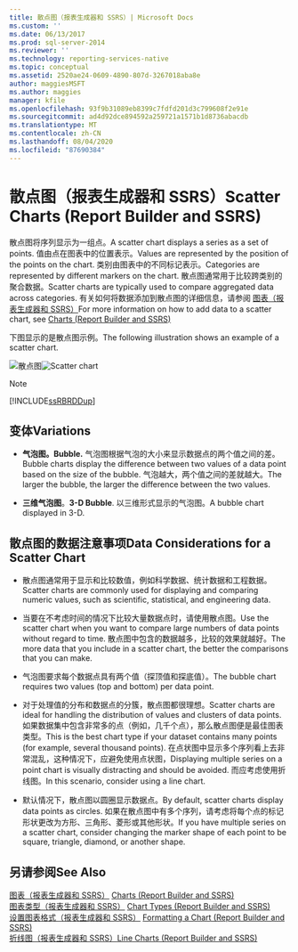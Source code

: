 ```yaml
---
title: 散点图（报表生成器和 SSRS）| Microsoft Docs
ms.custom: ''
ms.date: 06/13/2017
ms.prod: sql-server-2014
ms.reviewer: ''
ms.technology: reporting-services-native
ms.topic: conceptual
ms.assetid: 2520ae24-0609-4890-807d-3267018aba8e
author: maggiesMSFT
ms.author: maggies
manager: kfile
ms.openlocfilehash: 93f9b31089eb8399c7fdfd201d3c799608f2e91e
ms.sourcegitcommit: ad4d92dce894592a259721a1571b1d8736abacdb
ms.translationtype: MT
ms.contentlocale: zh-CN
ms.lasthandoff: 08/04/2020
ms.locfileid: "87690384"
---
```

# <a name="scatter-charts-report-builder-and-ssrs"></a><span data-ttu-id="12f47-102">散点图（报表生成器和 SSRS）</span><span class="sxs-lookup"><span data-stu-id="12f47-102">Scatter Charts (Report Builder and SSRS)</span></span>
  <span data-ttu-id="12f47-103">散点图将序列显示为一组点。</span><span class="sxs-lookup"><span data-stu-id="12f47-103">A scatter chart displays a series as a set of points.</span></span> <span data-ttu-id="12f47-104">值由点在图表中的位置表示。</span><span class="sxs-lookup"><span data-stu-id="12f47-104">Values are represented by the position of the points on the chart.</span></span> <span data-ttu-id="12f47-105">类别由图表中的不同标记表示。</span><span class="sxs-lookup"><span data-stu-id="12f47-105">Categories are represented by different markers on the chart.</span></span> <span data-ttu-id="12f47-106">散点图通常用于比较跨类别的聚合数据。</span><span class="sxs-lookup"><span data-stu-id="12f47-106">Scatter charts are typically used to compare aggregated data across categories.</span></span> <span data-ttu-id="12f47-107">有关如何将数据添加到散点图的详细信息，请参阅 [图表（报表生成器和 SSRS）](charts-report-builder-and-ssrs.md)</span><span class="sxs-lookup"><span data-stu-id="12f47-107">For more information on how to add data to a scatter chart, see [Charts &#40;Report Builder and SSRS&#41;](charts-report-builder-and-ssrs.md)</span></span>  
  
 <span data-ttu-id="12f47-108">下图显示的是散点图示例。</span><span class="sxs-lookup"><span data-stu-id="12f47-108">The following illustration shows an example of a scatter chart.</span></span>  
  
 <span data-ttu-id="12f47-109">![散点图](../media/rs-scatterchart.gif "散点图")</span><span class="sxs-lookup"><span data-stu-id="12f47-109">![Scatter chart](../media/rs-scatterchart.gif "Scatter chart")</span></span>  
  
> [!NOTE]  
>  [!INCLUDE[ssRBRDDup](../../includes/ssrbrddup-md.md)]  
  
## <a name="variations"></a><span data-ttu-id="12f47-110">变体</span><span class="sxs-lookup"><span data-stu-id="12f47-110">Variations</span></span>  
  
-   <span data-ttu-id="12f47-111">**气泡图。**</span><span class="sxs-lookup"><span data-stu-id="12f47-111">**Bubble.**</span></span> <span data-ttu-id="12f47-112">气泡图根据气泡的大小来显示数据点的两个值之间的差。</span><span class="sxs-lookup"><span data-stu-id="12f47-112">Bubble charts display the difference between two values of a data point based on the size of the bubble.</span></span> <span data-ttu-id="12f47-113">气泡越大，两个值之间的差就越大。</span><span class="sxs-lookup"><span data-stu-id="12f47-113">The larger the bubble, the larger the difference between the two values.</span></span>  
  
-   <span data-ttu-id="12f47-114">**三维气泡图**。</span><span class="sxs-lookup"><span data-stu-id="12f47-114">**3-D Bubble**.</span></span> <span data-ttu-id="12f47-115">以三维形式显示的气泡图。</span><span class="sxs-lookup"><span data-stu-id="12f47-115">A bubble chart displayed in 3-D.</span></span>  
  
## <a name="data-considerations-for-a-scatter-chart"></a><span data-ttu-id="12f47-116">散点图的数据注意事项</span><span class="sxs-lookup"><span data-stu-id="12f47-116">Data Considerations for a Scatter Chart</span></span>  
  
-   <span data-ttu-id="12f47-117">散点图通常用于显示和比较数值，例如科学数据、统计数据和工程数据。</span><span class="sxs-lookup"><span data-stu-id="12f47-117">Scatter charts are commonly used for displaying and comparing numeric values, such as scientific, statistical, and engineering data.</span></span>  
  
-   <span data-ttu-id="12f47-118">当要在不考虑时间的情况下比较大量数据点时，请使用散点图。</span><span class="sxs-lookup"><span data-stu-id="12f47-118">Use the scatter chart when you want to compare large numbers of data points without regard to time.</span></span> <span data-ttu-id="12f47-119">散点图中包含的数据越多，比较的效果就越好。</span><span class="sxs-lookup"><span data-stu-id="12f47-119">The more data that you include in a scatter chart, the better the comparisons that you can make.</span></span>  
  
-   <span data-ttu-id="12f47-120">气泡图要求每个数据点具有两个值（探顶值和探底值）。</span><span class="sxs-lookup"><span data-stu-id="12f47-120">The bubble chart requires two values (top and bottom) per data point.</span></span>  
  
-   <span data-ttu-id="12f47-121">对于处理值的分布和数据点的分簇，散点图都很理想。</span><span class="sxs-lookup"><span data-stu-id="12f47-121">Scatter charts are ideal for handling the distribution of values and clusters of data points.</span></span> <span data-ttu-id="12f47-122">如果数据集中包含非常多的点（例如，几千个点），那么散点图便是最佳图表类型。</span><span class="sxs-lookup"><span data-stu-id="12f47-122">This is the best chart type if your dataset contains many points (for example, several thousand points).</span></span> <span data-ttu-id="12f47-123">在点状图中显示多个序列看上去非常混乱，这种情况下，应避免使用点状图，</span><span class="sxs-lookup"><span data-stu-id="12f47-123">Displaying multiple series on a point chart is visually distracting and should be avoided.</span></span> <span data-ttu-id="12f47-124">而应考虑使用折线图。</span><span class="sxs-lookup"><span data-stu-id="12f47-124">In this scenario, consider using a line chart.</span></span>  
  
-   <span data-ttu-id="12f47-125">默认情况下，散点图以圆圈显示数据点。</span><span class="sxs-lookup"><span data-stu-id="12f47-125">By default, scatter charts display data points as circles.</span></span> <span data-ttu-id="12f47-126">如果在散点图中有多个序列，请考虑将每个点的标记形状更改为方形、三角形、菱形或其他形状。</span><span class="sxs-lookup"><span data-stu-id="12f47-126">If you have multiple series on a scatter chart, consider changing the marker shape of each point to be square, triangle, diamond, or another shape.</span></span>  
  
## <a name="see-also"></a><span data-ttu-id="12f47-127">另请参阅</span><span class="sxs-lookup"><span data-stu-id="12f47-127">See Also</span></span>  
 <span data-ttu-id="12f47-128">[图表（报表生成器和 SSRS）](charts-report-builder-and-ssrs.md) </span><span class="sxs-lookup"><span data-stu-id="12f47-128">[Charts &#40;Report Builder and SSRS&#41;](charts-report-builder-and-ssrs.md) </span></span>  
 <span data-ttu-id="12f47-129">[图表类型（报表生成器和 SSRS）](chart-types-report-builder-and-ssrs.md) </span><span class="sxs-lookup"><span data-stu-id="12f47-129">[Chart Types &#40;Report Builder and SSRS&#41;](chart-types-report-builder-and-ssrs.md) </span></span>  
 <span data-ttu-id="12f47-130">[设置图表格式（报表生成器和 SSRS）](formatting-a-chart-report-builder-and-ssrs.md) </span><span class="sxs-lookup"><span data-stu-id="12f47-130">[Formatting a Chart &#40;Report Builder and SSRS&#41;](formatting-a-chart-report-builder-and-ssrs.md) </span></span>  
 [<span data-ttu-id="12f47-131">折线图（报表生成器和 SSRS）</span><span class="sxs-lookup"><span data-stu-id="12f47-131">Line Charts &#40;Report Builder and SSRS&#41;</span></span>](line-charts-report-builder-and-ssrs.md)  
  
  
